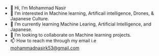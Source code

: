 - 👋 Hi, I’m Mohammad Nasir
- 👀 I’m interested in Machine learning, Artificail intelligence, Drones, & Japanese Culture.
- 🌱 I’m currently learning Machine Learing, Artificial Intelligence, and Japanese.
- 💞️ I’m looking to collaborate on Machine learning projects.
- 📫 How to reach me through my email i.e mohammadnasirk53@gmail.com

<!---
MohdNasir997/MohdNasir997 is a ✨ special ✨ repository because its `README.md` (this file) appears on your GitHub profile.
You can click the Preview link to take a look at your changes.
--->
